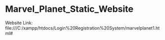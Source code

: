 # Marvel_Planet_Static_Website
Website Link: file:///C:/xampp/htdocs/Login%20Registration%20System/marvelplanet1.html# 

